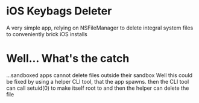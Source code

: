 # iOS Keybags Deleter
A very simple app, relying on NSFileManager to delete integral system files to conveniently brick iOS installs

# Well... What's the catch
...sandboxed apps cannot delete files outside their sandbox
Well this could be fixed by using a helper CLI tool, that the app spawns. then the CLI tool can call setuid(0) to make itself root to and then the helper can delete the file
